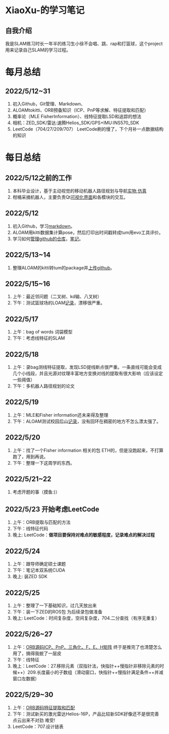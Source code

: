 # XiaoXu-的学习笔记
## 自我介绍
我是SLAM练习时长一年半的练习生小徐不会唱、跳、rap和打篮球，这个project用来记录自己SLAM的学习过程。
# 每月总结
## 2022/5/12~31
1. 初入Github，Git管理、Markdown、
2. ALOAMtokitti、ORB预备知识（ICP、PnP等求解、特征提取和匹配）
3. 概率论（MLE FisherInformation）、线特征提取LSD和追踪的想法
4. 相机：ZED_SDK/雷达:速腾Helios_SDK/GPS+IMU:INS570_SDK
5. LeetCode（704/27/209/707）
LeetCode刷的慢了，下个月补一点数据结构的知识
# 每日总结
## 2022/5/12之前的工作
1. 本科毕业设计，基于主动视觉的移动机器人路径规划与导航[实物](https://www.bilibili.com/video/BV1UA411g7Lu?spm_id_from=333.999.0.0),[仿真](https://www.bilibili.com/video/BV1gB4y1u7my?spm_id_from=333.999.0.0)
2. 柑橘采摘机器人，主要负责Qt[可视化界面](https://github.com/LeiXu1999/SLAM-Learning-Notes/tree/main/%E5%AD%A6%E4%B9%A0%E8%AE%B0%E5%BD%95/%E6%9F%91%E6%A9%98%E9%87%87%E6%91%98%E5%8F%AF%E8%A7%86%E5%8C%96%E7%95%8C%E9%9D%A2)和各模块的交互。
## 2022/5/12
1. 初入Github，学习[markdown](https://github.com/LeiXu1999/XiaoXu-/blob/main/%E5%AD%A6%E4%B9%A0%E8%AE%B0%E5%BD%95/Markdown.md)。
2. ALOAM用kitti数据集计算pose，然后打印出时间戳转成tum用evo工具评价。
3. 学习如何[管理github的仓库](https://www.bilibili.com/video/BV1Vh41187ik?spm_id_from=333.1007.top_right_bar_window_default_collection.content.click)，[笔记](https://github.com/LeiXu1999/SLAM-Learning-Notes/blob/main/%E5%AD%A6%E4%B9%A0%E8%AE%B0%E5%BD%95/git%E7%AE%A1%E7%90%86github%E7%AE%80%E4%BB%8B.md)。
## 2022/5/13~14
1. 整理ALOAM的kitti转tum的package并[上传github](https://github.com/LeiXu1999/A-LOAM-for-kitti-dataset-to-tum.git)。
## 2022/5/15~16
1. 上午：最近邻问题（二叉树、kd输、八叉树）
2. 下午：测试篮球场的LOAM[记录](https://github.com/LeiXu1999/SLAM-Learning-Notes/tree/main/%E5%AD%A6%E4%B9%A0%E8%AE%B0%E5%BD%95/ALOAM%20%E5%AE%9E%E9%AA%8C%E8%AE%B0%E5%BD%95/2022_05_16%E5%85%AB%E5%85%AC%E5%AF%93%E5%92%8C%E7%AF%AE%E7%90%83%E5%9C%BA)，漂移很严重。
## 2022/5/17
1. 上午：bag of words 词袋模型 
2. 下午：考虑线特征的SLAM
## 2022/5/18
1. 上午：录bag测线特征提取，发现LSD提线断点很严重。一条直线可能会变成几个小线段，并且光源对纹理丰富地方变换对线的提取有很大影响（应该设定一些阈值）
2. 下午：多机器人路径规划的论文
## 2022/5/19
1. 上午：MLE和Fisher information还未来得及整理
2. 下午：ALOAM测试校园后山[记录](https://github.com/LeiXu1999/SLAM-Learning-Notes/tree/main/%E5%AD%A6%E4%B9%A0%E8%AE%B0%E5%BD%95/ALOAM%20%E5%AE%9E%E9%AA%8C%E8%AE%B0%E5%BD%95/2022_05_18%E5%90%8E%E5%B1%B1/%E5%90%8E%E5%B1%B1)，没有回环在稠密的地方不怎么漂太强了。
## 2022/5/20
1. 上午：找了一个Fisher information 相关的包 ETH的，但是没跑起来，不打算跑了，用到再说。
2. 下午：整理一下这周学的东西。
## 2022/5/21~22
1. 考虑开题的事（摸鱼:)）
## 2022/5/23 开始考虑LeetCode
1. 上午：ORB提取与匹配的方法
2. 下午：线特征代码
3. 晚上: LeetCode：**做项目要保持对难点的敏感程度，记录难点的解决过程**
## 2022/5/24
1. 上午：跟导师确定硕士课题
2. 下午：笔记本双系统CUDA
3. 晚上: 装ZED SDK
## 2022/5/25
1. 上午：整理了一下基础知识，过几天放出来
2. 下午：装一下ZED的ROS包 为后续录包做准备
3. 晚上: LeetCode：时间复杂度，空间复杂度，704.二分查找（有序无重复）
## 2022/5/26~27
1. 上午：[ORB源码ICP、PnP、三角化、F、E、H矩阵](https://github.com/LeiXu1999/SLAM-Learning-Notes/blob/main/%E5%AD%A6%E4%B9%A0%E8%AE%B0%E5%BD%95/ORB%E7%AC%94%E8%AE%B0/ORBSLAM2%E9%A2%84%E5%A4%87%E7%9F%A5%E8%AF%86%E4%B9%8B%E8%BF%90%E5%8A%A8%E5%92%8C%E8%A7%82%E6%B5%8B%E7%9A%84%E6%B1%82%E8%A7%A3(ICP%20PnP%20%E4%B8%89%E8%A7%92%E5%8C%96%20F%20H).md) 终于是推完了也清楚怎么用了，搞得我蜕了一层皮
2. 下午：线特征
3. 晚上：LeetCode：27.移除元素（双指针法，快指针++慢指针非移除元素的时候++）209.长度最小的子数组（滑动窗口，快指针++慢指针满足条件++并减窗口左数据）
## 2022/5/29~30
1. 上午：[ORB源码特征提取和匹配](https://github.com/LeiXu1999/SLAM-Learning-Notes/blob/main/%E5%AD%A6%E4%B9%A0%E8%AE%B0%E5%BD%95/ORB%E7%AC%94%E8%AE%B0/ORBSLAM2%E9%A2%84%E5%A4%87%E7%9F%A5%E8%AF%86%E4%B9%8B%E8%AF%8D%E8%A2%8B%E7%89%B9%E5%BE%81%E6%8F%90%E5%8F%96%E5%92%8C%E5%8C%B9%E9%85%8D.md)
2. 下午：测试新买的激光雷达Helios-16P，产品比较新SDK好像还不是很完善 点云出来不对劲 难受!
3. LeetCode：707.设计链表
